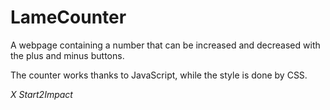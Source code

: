 # LameCounter
A webpage containing a number that can be increased and decreased with the plus and minus buttons.

The counter works thanks to JavaScript, while the style is done by CSS.  

*X Start2Impact*
